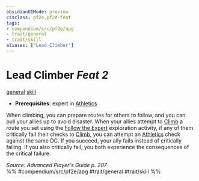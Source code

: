 ```yaml
---
obsidianUIMode: preview
cssclass: pf2e,pf2e-feat
tags:
- compendium/src/pf2e/apg
- trait/general
- trait/skill
aliases: ["Lead Climber"]
---
```

# Lead Climber  *Feat 2*  
[general](rules/traits/general.md)  [skill](rules/traits/skill.md)  

- **Prerequisites**: expert in [Athletics](compendium/skills.md#Athletics)

When climbing, you can prepare routes for others to follow, and you can pull your allies up to avoid disaster. When your allies attempt to [Climb](rules/actions/climb.md) a route you set using the [Follow the Expert](rules/actions/follow-the-expert.md) exploration activity, if any of them critically fail their checks to [Climb](rules/actions/climb.md), you can attempt an [Athletics](compendium/skills.md#Athletics) check against the same DC. If you succeed, your ally fails instead of critically failing. If you also critically fail, you both experience the consequences of the critical failure.

*Source: Advanced Player's Guide p. 207*  
%% #compendium/src/pf2e/apg #trait/general #trait/skill %%